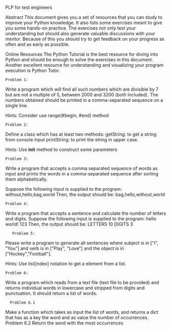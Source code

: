 
PLP for test engineers

Abstract
This document gives you a set of resources that you can study to improve your Python knowledge. It also lists some exercises meant to give you some hands-on practice. The exercises not only test your understanding but should also generate valuable discussions with your mentor. Because of this you should try to get feedback on your progress as often and as early as possible.

Online Resources
The Python Tutorial is the best resource for diving into Python and should be enough to solve the exercises in this document. Another excellent resource for understanding and visualizing your program execution is Python Tutor. 

    Problem 1:
Write a program which will find all such numbers which are divisible by 7 but are not a multiple of 5, between 2000 and 3200 (both included).
The numbers obtained should be printed in a comma-separated sequence on a single line.

Hints:
Consider use range(#begin, #end) method

    Problem 2:
Define a class which has at least two methods:
getString: to get a string from console input
printString: to print the string in upper case.

Hints:
Use __init__ method to construct some parameters

    Problem 3:
Write a program that accepts a comma separated sequence of words as input and prints the words in a comma-separated sequence after sorting them alphabetically.

Suppose the following input is supplied to the program:
without,hello,bag,world
Then, the output should be:
bag,hello,without,world

	Problem 4:
Write a program that accepts a sentence and calculate the number of letters and digits.
Suppose the following input is supplied to the program:
hello world! 123
Then, the output should be:
LETTERS 10
DIGITS 3

       Problem 5:
Please write a program to generate all sentences where subject is in ["I", "You"] and verb is in ["Play", "Love"] and the object is in ["Hockey","Football"].

Hints:
Use list[index] notation to get a element from a list.

    Problem 6:
Write a program which reads from a text file (text file to be provided) and returns individual words in lowercase and stripped from digits and punctuation. It should return a list of words.

      Problem 6.1
Make a function which takes as input the list of words, and returns a dict that has as a key the word and as value the number of occurrences.
     Problem 6.2
Return the word with the most occurrences
